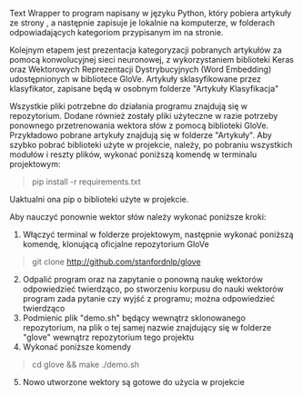 Text Wrapper to program napisany w języku Python, który pobiera artykuły ze strony [](https://geek.justjoin.it), 
a następnie zapisuje je lokalnie na komputerze, w folderach odpowiadających kategoriom przypisanym im na stronie.

Kolejnym etapem jest prezentacja kategoryzacji pobranych artykułów za pomocą konwolucyjnej sieci neuronowej,
z wykorzystaniem biblioteki Keras oraz Wektorowych Reprezentacji Dystrybucyjnych (Word Embedding) udostępnionych
w bibliotece GloVe. Artykuły sklasyfikowane przez klasyfikator, zapisane będą w osobnym folderze "Artykuły Klasyfikacja"

Wszystkie pliki potrzebne do działania programu znajdują się w repozytorium. Dodane również zostały pliki użyteczne 
w razie potrzeby ponownego przetrenowania wektora słów z pomocą biblioteki GloVe. Przykładowo pobrane artykuły 
znajdują się w folderze "Artykuły". Aby szybko pobrać biblioteki użyte w projekcie, należy, po pobraniu wszystkich
modułów i reszty plików, wykonać poniższą komendę w terminalu projektowym:

>  pip install -r requirements.txt

Uaktualni ona pip o biblioteki użyte w projekcie.

Aby nauczyć ponownie wektor słów należy wykonać poniższe kroki:
1.  Włączyć terminal w folderze projektowym, następnie wykonać poniższą komendę, klonującą oficjalne repozytorium GloVe 
>  git clone http://github.com/stanfordnlp/glove
2.  Odpalić program oraz na zapytanie o ponowną naukę wektorów odpowiedzieć twierdząco, po stworzeniu korpusu do nauki wektorów program zada pytanie czy wyjść z programu; można odpowiedzieć twierdząco
3.  Podmienic plik "demo.sh" będący wewnątrz sklonowanego repozytorium, na plik o tej samej nazwie znajdujący się w folderze "glove" wewnątrz repozytorium tego projektu
4.  Wykonać poniższe komendy 
>  cd glove && make 
>  ./demo.sh
5.  Nowo utworzone wektory są gotowe do użycia w projekcie


